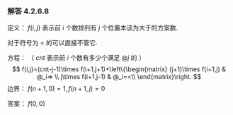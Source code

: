 ### 解答 4.2.6.8

定义： $f(i,j)$ 表示前 $i$ 个数排列有 $j$ 个位置本该为大于的方案数.

对于符号为 $=$ 的可以直接不管它.

方程： （ $cnt$ 表示前 $i$ 个数有多少个满足 $@j$ 的 ）
$$
f(i,j)=(cnt-j-1)\times f(i+1,j+1)+\left\{\begin{matrix}
(j+1)\times f(i+1,j) & @_i=>  \\
j\times f(i+1,j-1) & @_i=<\\
\end{matrix}\right.
$$
边界： $f(n+1,0)=1,f(n+1,j)=0$

答案： $f(0,0)$
